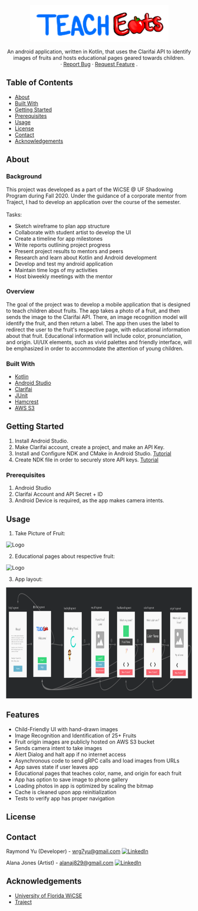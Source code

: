 <!-- PROJECT LOGO -->
<br />
<p align="center">
  <a href="https://github.com/ray7yu/laundr-portal">
    <img src="assets/teacheats.png" alt="Logo" width="375" height="100">
  </a>
  <p align="center">
  An android application, written in Kotlin, that uses the Clarifai API to identify images of fruits and hosts educational pages geared towards children.
    <br />
    ·
    <a href="https://github.com/ray7yu/laundr-portal/issues">Report Bug</a>
    ·
    <a href="https://github.com/ray7yu/laundr-portal/issues">Request Feature</a>
    .
  </p>
</p>



<!-- TABLE OF CONTENTS -->
## Table of Contents

* [About](#about)
* [Built With](#built-with)
* [Getting Started](#getting-started)
* [Prerequisites](#prerequisites)
* [Usage](#usage)
* [License](#license)
* [Contact](#contact)
* [Acknowledgements](#acknowledgements)

<!-- ABOUT THE PROJECT --> 
## About

### Background

This project was developed as a part of the WiCSE @ UF Shadowing Program during Fall 2020. Under the guidance of a corporate mentor from Traject, I had to develop an application over the course of the semester. </br> </br>
Tasks: 
* Sketch wireframe to plan app structure
* Collaborate with student artist to develop the UI
* Create a timeline for app milestones
* Write reports outlining project progress
* Present project results to mentors and peers
* Research and learn about Kotlin and Android development
* Develop and test my android application
* Maintain time logs of my activities
* Host biweekly meetings with the mentor

### Overview
The goal of the project was to develop a mobile application that is designed to teach children about fruits. The app takes a photo of a fruit, and then sends the image to the Clarifai API. There, an image recognition model will identify the fruit, and then return a label. The app then uses the label to redirect the user to the fruit's respective page, with educational information about that fruit. Educational information will include color, pronunciation, and origin. UI/UX elements, such as vivid palettes and friendly interface, will be emphasized in order to accommodate the attention of young children.

### Built With
* [Kotlin](https://kotlinlang.org/)
* [Android Studio](https://developer.android.com/studio)
* [Clarifai](https://www.clarifai.com/)
* [JUnit](https://junit.org/junit4/)
* [Hamcrest](http://hamcrest.org/)
* [AWS S3](https://aws.amazon.com/s3/)

<!-- GETTING STARTED -->
## Getting Started

1. Install Android Studio.
2. Make Clarifai account, create a project, and make an API Key.
3. Install and Configure NDK and CMake in Android Studio.
   [Tutorial](https://developer.android.com/studio/projects/install-ndk)
4. Create NDK file in order to securely store API keys. 
   [Tutorial](https://medium.com/programming-lite/securing-api-keys-in-android-app-using-ndk-native-development-kit-7aaa6c0176be)

### Prerequisites
1. Android Studio
2. Clarifai Account and API Secret + ID
2. Android Device is required, as the app makes camera intents.

<!-- USAGE EXAMPLES -->
## Usage
 1. Take Picture of Fruit:
 <img src="ReadmeIMG/login.png" alt="Logo" width="600" height="300">
 
 2. Educational pages about respective fruit:
 <img src="ReadmeIMG/dashboard.png" alt="Logo" width="600" height="300">
 
 3. App layout:
 <img src="assets/skeleton.png" alt="Layout" width="900" height="300">
  
##  Features
* Child-Friendly UI with hand-drawn images
* Image Recognition and Identification of 25+ Fruits
* Fruit origin images are publicly hosted on AWS S3 bucket
* Sends camera intent to take images
* Alert Dialog and halt app if no internet access
* Asynchronous code to send gRPC calls and load images from URLs
* App saves state if user leaves app
* Educational pages that teaches color, name, and origin for each fruit
* App has option to save image to phone gallery
* Loading photos in app is optimized by scaling the bitmap
* Cache is cleaned upon app reinitialization
* Tests to verify app has proper navigation

<!-- LICENSE -->
## License


<!-- CONTACT -->
## Contact
Raymond Yu (Developer) - wrg7yu@gmail.com 
[![LinkedIn][linkedin-shield]][linkedin-url-raymond]

Alana Jones (Artist) - alanaj829@gmail.com
[![LinkedIn][linkedin-shield]][linkedin-url-alana]


<!-- ACKNOWLEDGEMENTS -->
## Acknowledgements
* [University of Florida WiCSE](https://cise.ufl.edu/dept/ufwicse/)
* [Traject](https://bytraject.com/)


<!-- MARKDOWN LINKS & IMAGES -->
<!-- https://www.markdownguide.org/basic-syntax/#reference-style-links -->
[linkedin-shield]: https://img.shields.io/badge/-LinkedIn-black.svg?style=flat-square&logo=linkedin&colorB=555
[linkedin-url-raymond]: https://www.linkedin.com/in/ray7yu/
[linkedin-url-alana]: https://www.linkedin.com/in/alana-jones-329129187/


[issues-shield]: https://img.shields.io/github/issues/laundr-portal.svg?style=flat-square
[issues-url]: https://github.com/ray7yu/laundr-portal/issues
[product-screenshot]: images/screenshot.png
